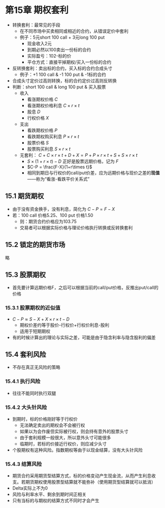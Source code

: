 # 第15章 期权套利

* 转换套利：最常见的手段
  * 在不同市场中买卖相同或相近的合约，从错误定价中套利
  * 例子：5元short 100 call + 3元long 100 put
    * 现金收入2元
    * 到期必然以100卖出一份标的合约
    * 实际盈亏：102-标的价
    * 平仓方式：直接平掉期权/买入一份标的合约
* 反转换套利：卖出标的合约，买入标的合约合成头寸
  * 例子：+1 100 call & -1 100 put & -1标的合约
* 合成头寸定价过高则转换，标的合约定价过高则反转换
* 判断：short 100 call & long 100 put & 买入股票
  * 收入
    * 看涨期权价格 $C$
    * 看涨期权价格利息 $C\times r\times t$
    * 股息 $D$
    * 行权价格 $X$
  * 支出
    * 看跌期权价格 $P$
    * 看跌期权购买利息 $P\times r\times t$
    * 股票价格 $S$
    * 股票购买利息 $S\times r\times t$
  * 无套利： $C+C\times r\times t+D+X = P+P\times r\times t+S+S\times r\times t$
    * $S\times(1+r\times t)-D$ 正好是股票远期价格，记为 $F$
    * $C-P = \frac{F-X}{1+r\times t}$
    * 相同到期日与行权价的call/put价差，应为远期价格与现价之差的**现值**——称为“看涨-看跌平价关系式”

## 15.1 期货期权

* 由于没有资金换手，没有利息，简化为 $C-P=F-X$
* 若：100 call 价格5.25、100 put 价格1.50
  * 则：期货合约价格应为103.75
  * 交易者可以根据实际价格与理论价格执行转换或反转换套利

## 15.2 锁定的期货市场

略

## 15.3 股票期权

* 首先要计算远期价格F，之后可以根据当前的call/put价格，反推出put/call的价格

### 15.3.1 股票期权的近似值

* $C-P \approx S-X+X\times r\times t-D$
  * 期权价差约等于股价-行权价+行权价利息-股利
  * 适用于短期期权
* 有的时候计算出的理论与实际之差，可能是由于隐含利率与隐含股利的偏差

## 15.4 套利风险

* 不存在真正无风险的策略

### 15.4.1 执行风险

* 往往不能同时执行双腿

### 15.4.2 大头针风险

* 到期时，标的价格刚好等于行权价
  * 无法确定卖出的期权会不会被行权
  * 如果以为会作废但实际被行权，则会持有意外的股票头寸
  * 由于套利规模一般很大，所以意外头寸可能很多
  * 临期时，若标的价接近行权价，则应减少头寸
* 个股期权有这种风险。指数期权等由于以现金结算，没有大头针风险
  
### 15.4.3 结算风险

* 期货合约采用期货型结算方式，标的价格变动产生现金流，从而产生利息收支。若期货期权使用股票型结算就不能弥补（使用期货型结算就可以抵消）
* Delta实际上不为0
* 风险与利率水平、剩余到期时间正相关
* 只有当标的与期权的结算方式不同时才会产生